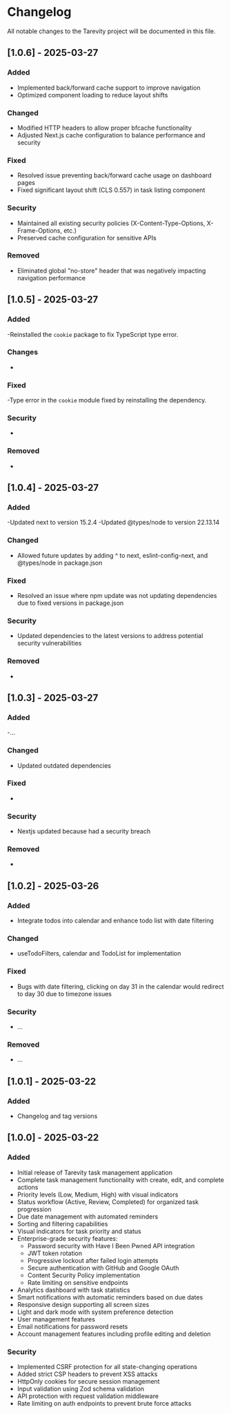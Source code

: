 # Changelog

All notable changes to the Tarevity project will be documented in this file.
## [1.0.6] - 2025-03-27

### Added
- Implemented back/forward cache support to improve navigation
- Optimized component loading to reduce layout shifts 

### Changed
- Modified HTTP headers to allow proper bfcache functionality
- Adjusted Next.js cache configuration to balance performance and security

### Fixed
- Resolved issue preventing back/forward cache usage on dashboard pages
- Fixed significant layout shift (CLS 0.557) in task listing component 

### Security
- Maintained all existing security policies (X-Content-Type-Options, X-Frame-Options, etc.)
- Preserved cache configuration for sensitive APIs

### Removed
- Eliminated global "no-store" header that was negatively impacting navigation performance


## [1.0.5] - 2025-03-27

### Added

-Reinstalled the `cookie` package to fix TypeScript type error.

### Changes

-

### Fixed

-Type error in the `cookie` module fixed by reinstalling the dependency.

### Security

-

### Removed

-

## [1.0.4] - 2025-03-27

### Added

-Updated next to version 15.2.4
-Updated @types/node to version 22.13.14

### Changed

- Allowed future updates by adding ^ to next, eslint-config-next, and @types/node in package.json

### Fixed

- Resolved an issue where npm update was not updating dependencies due to fixed versions in package.json

### Security

- Updated dependencies to the latest versions to address potential security vulnerabilities

### Removed

-

## [1.0.3] - 2025-03-27

### Added

-...

### Changed

- Updated outdated dependencies

### Fixed

-

### Security

- Nextjs updated because had a security breach

### Removed

-

## [1.0.2] - 2025-03-26

### Added

- Integrate todos into calendar and enhance todo list with date filtering

### Changed

- useTodoFilters, calendar and TodoList for implementation

### Fixed

- Bugs with date filtering, clicking on day 31 in the calendar would redirect to day 30 due to timezone issues

### Security

- ...

### Removed

- ...

## [1.0.1] - 2025-03-22

### Added

- Changelog and tag versions

## [1.0.0] - 2025-03-22

### Added

- Initial release of Tarevity task management application
- Complete task management functionality with create, edit, and complete actions
- Priority levels (Low, Medium, High) with visual indicators
- Status workflow (Active, Review, Completed) for organized task progression
- Due date management with automated reminders
- Sorting and filtering capabilities
- Visual indicators for task priority and status
- Enterprise-grade security features:
  - Password security with Have I Been Pwned API integration
  - JWT token rotation
  - Progressive lockout after failed login attempts
  - Secure authentication with GitHub and Google OAuth
  - Content Security Policy implementation
  - Rate limiting on sensitive endpoints
- Analytics dashboard with task statistics
- Smart notifications with automatic reminders based on due dates
- Responsive design supporting all screen sizes
- Light and dark mode with system preference detection
- User management features
- Email notifications for password resets
- Account management features including profile editing and deletion

### Security

- Implemented CSRF protection for all state-changing operations
- Added strict CSP headers to prevent XSS attacks
- HttpOnly cookies for secure session management
- Input validation using Zod schema validation
- API protection with request validation middleware
- Rate limiting on auth endpoints to prevent brute force attacks
